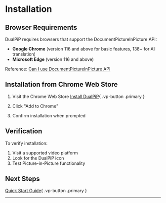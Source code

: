 # Installation

## Browser Requirements

DualPiP requires browsers that support the DocumentPictureInPicture API:

- **Google Chrome** (version 116 and above for basic features, 138+ for AI translation)
- **Microsoft Edge** (version 116 and above)

Reference: [Can I use DocumentPictureInPicture API](https://caniuse.com/?search=DocumentPictureInPicture)

## Installation from Chrome Web Store

1. Visit the Chrome Web Store
   [Install DualPiP](https://chromewebstore.google.com/detail/dualpip-%E2%80%93-bilingual-subti/ddkmobcljbfggkmibabekgpbighaogpn){ .vp-button .primary }

2. Click "Add to Chrome"

3. Confirm installation when prompted

## Verification

To verify installation:

1. Visit a supported video platform
2. Look for the DualPiP icon
3. Test Picture-in-Picture functionality

## Next Steps

[Quick Start Guide](/quick-start){ .vp-button .primary }

---

